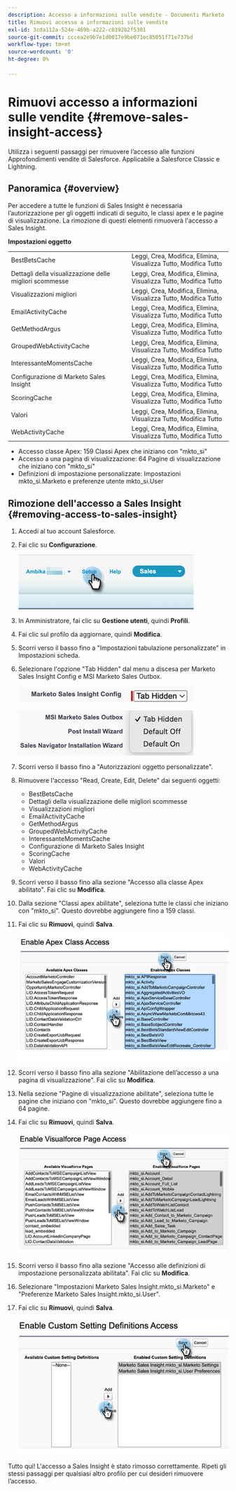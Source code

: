 ```yaml
---
description: Accesso a informazioni sulle vendite - Documenti Marketo - Documentazione del prodotto
title: Rimuovi accesso a informazioni sulle vendite
exl-id: 3cda112a-524e-469b-a222-c0192b2f5301
source-git-commit: cccea2e9b7e1d0017e9be071ec85051f71e737bd
workflow-type: tm+mt
source-wordcount: '0'
ht-degree: 0%

---
```


# Rimuovi accesso a informazioni sulle vendite {#remove-sales-insight-access}

Utilizza i seguenti passaggi per rimuovere l’accesso alle funzioni Approfondimenti vendite di Salesforce. Applicabile a Salesforce Classic e Lightning.

## Panoramica {#overview}

Per accedere a tutte le funzioni di Sales Insight è necessaria l’autorizzazione per gli oggetti indicati di seguito, le classi apex e le pagine di visualizzazione. La rimozione di questi elementi rimuoverà l&#39;accesso a Sales Insight.

**Impostazioni oggetto**

<table> 
 <tbody> 
 <tr> 
   <td>BestBetsCache</td> 
   <td>Leggi, Crea, Modifica, Elimina, Visualizza Tutto, Modifica Tutto</td> 
  </tr> 
  <tr> 
   <td>Dettagli della visualizzazione delle migliori scommesse</td> 
   <td>Leggi, Crea, Modifica, Elimina, Visualizza Tutto, Modifica Tutto</td> 
  </tr> 
  <tr> 
   <td>Visualizzazioni migliori</td> 
   <td>Leggi, Crea, Modifica, Elimina, Visualizza Tutto, Modifica Tutto</td> 
  </tr> 
  <tr> 
   <td>EmailActivityCache</td> 
   <td>Leggi, Crea, Modifica, Elimina, Visualizza Tutto, Modifica Tutto</td> 
  </tr> 
  <tr> 
   <td>GetMethodArgus</td> 
   <td>Leggi, Crea, Modifica, Elimina, Visualizza Tutto, Modifica Tutto</td> 
  </tr> 
  <tr> 
   <td>GroupedWebActivityCache</td> 
   <td>Leggi, Crea, Modifica, Elimina, Visualizza Tutto, Modifica Tutto</td> 
  </tr> 
  <tr> 
   <td>InteressanteMomentsCache</td> 
   <td>Leggi, Crea, Modifica, Elimina, Visualizza Tutto, Modifica Tutto</td> 
  </tr> 
  <tr> 
   <td>Configurazione di Marketo Sales Insight</td> 
   <td>Leggi, Crea, Modifica, Elimina, Visualizza Tutto, Modifica Tutto</td> 
  </tr> 
  <tr> 
   <td>ScoringCache</td> 
   <td>Leggi, Crea, Modifica, Elimina, Visualizza Tutto, Modifica Tutto</td> 
  </tr> 
  <tr> 
   <td>Valori</td> 
   <td>Leggi, Crea, Modifica, Elimina, Visualizza Tutto, Modifica Tutto</td> 
  </tr> 
  <tr> 
   <td>WebActivityCache</td> 
   <td>Leggi, Crea, Modifica, Elimina, Visualizza Tutto, Modifica Tutto</td> 
  </tr> 
 </tbody> 
</table>

* Accesso classe Apex: 159 Classi Apex che iniziano con &quot;mkto_si&quot;
* Accesso a una pagina di visualizzazione: 64 Pagine di visualizzazione che iniziano con &quot;mkto_si&quot;
* Definizioni di impostazione personalizzate: Impostazioni mkto_si.Marketo e preferenze utente mkto_si.User

## Rimozione dell&#39;accesso a Sales Insight {#removing-access-to-sales-insight}

1. Accedi al tuo account Salesforce.

1. Fai clic su **Configurazione**.

   ![](assets/remove-sales-insight-access-1.png)

1. In Amministratore, fai clic su **Gestione utenti**, quindi **Profili**.

1. Fai clic sul profilo da aggiornare, quindi **Modifica**.

1. Scorri verso il basso fino a &quot;Impostazioni tabulazione personalizzate&quot; in Impostazioni scheda.

1. Selezionare l&#39;opzione &quot;Tab Hidden&quot; dal menu a discesa per Marketo Sales Insight Config e MSI Marketo Sales Outbox.

   ![](assets/remove-sales-insight-access-2.png)

   ![](assets/remove-sales-insight-access-3.png)

1. Scorri verso il basso fino a &quot;Autorizzazioni oggetto personalizzate&quot;.

1. Rimuovere l&#39;accesso &quot;Read, Create, Edit, Delete&quot; dai seguenti oggetti:

   * BestBetsCache
   * Dettagli della visualizzazione delle migliori scommesse
   * Visualizzazioni migliori
   * EmailActivityCache
   * GetMethodArgus
   * GroupedWebActivityCache
   * InteressanteMomentsCache
   * Configurazione di Marketo Sales Insight
   * ScoringCache
   * Valori
   * WebActivityCache

1. Scorri verso il basso fino alla sezione &quot;Accesso alla classe Apex abilitato&quot;. Fai clic su **Modifica**.

1. Dalla sezione &quot;Classi apex abilitate&quot;, seleziona tutte le classi che iniziano con &quot;mkto_si&quot;. Questo dovrebbe aggiungere fino a 159 classi.

1. Fai clic su **Rimuovi**, quindi **Salva**.

   ![](assets/remove-sales-insight-access-4.png)

1. Scorri verso il basso fino alla sezione &quot;Abilitazione dell’accesso a una pagina di visualizzazione&quot;. Fai clic su **Modifica**.

1. Nella sezione &quot;Pagine di visualizzazione abilitate&quot;, seleziona tutte le pagine che iniziano con &quot;mkto_si&quot;. Questo dovrebbe aggiungere fino a 64 pagine.

1. Fai clic su **Rimuovi**, quindi **Salva**.

   ![](assets/remove-sales-insight-access-5.png)

1. Scorri verso il basso fino alla sezione &quot;Accesso alle definizioni di impostazione personalizzata abilitata&quot;. Fai clic su **Modifica**.

1. Selezionare &quot;Impostazioni Marketo Sales Insight.mkto_si.Marketo&quot; e &quot;Preferenze Marketo Sales Insight.mkto_si.User&quot;.

1. Fai clic su **Rimuovi**, quindi **Salva**.

   ![](assets/remove-sales-insight-access-6.png)

Tutto qui! L&#39;accesso a Sales Insight è stato rimosso correttamente. Ripeti gli stessi passaggi per qualsiasi altro profilo per cui desideri rimuovere l’accesso.
